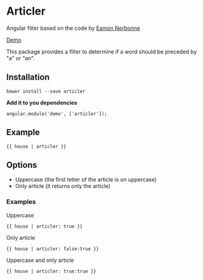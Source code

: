 # Articler

Angular filter based on the code by [Eamon Nerbonne](http://eamon.nerbonne.org/2013/04/a-vs-determine-appropriate-english.html)

[Demo](http://santiestra.github.io/articler/)

This package provides a filter to determine if a word should be preceded by "a" or "an".

## Installation
```
bower install --save articler
```

**Add it to you dependencies**
```
angular.module('demo', ['articler']);
```

## Example
```
{{ house | articler }}
```

## Options

  - Uppercase (the first letter of the article is on uppercase)
  - Only article (it returns only the article)

  ### Examples

  Uppercase
  ```
  {{ house | articler: true }}
  ```

  Only article
  ```
  {{ house | articler: false:true }}
  ```

  Uppercase and only article
  ```
  {{ house | articler: true:true }}
  ```
